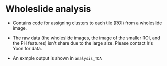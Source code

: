 # Wholeslide analysis

* Contains code for assigning clusters to each tile (ROI) from a wholeslide image.

* The raw data (the wholeslide images, the image of the smaller ROI, and the PH features) isn't share due to the large size. Please contact Iris Yoon for data. 

* An exmple output is shown in `analysis_TDA`
